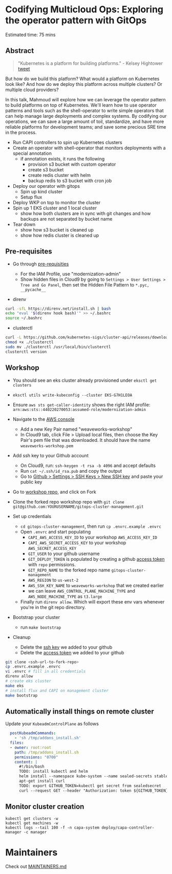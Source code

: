 # Codifying Multicloud Ops: Exploring the operator pattern with GitOps

Estimated time: 75 mins

## Abstract

> "Kubernetes is a platform for building platforms." - Kelsey Hightower [tweet](https://twitter.com/kelseyhightower/status/935252923721793536)

But how do we build this platform? What would a platform on Kubernetes look like? And how do we deploy this platform across multiple clusters? Or multiple cloud providers?

In this talk, Mahmoud will explore how we can leverage the operator pattern to build platforms on top of Kubernetes.
We'll learn how to use operator patterns and tools such as the shell-operator to write simple operators that can help manage large deployments and complex systems. By codifying our operations, we can save a large amount of toil, standardize, and have more reliable platforms for development teams; and save some precious SRE time in the process.

* Run CAPI controllers to spin up Kubernetes clusters
* Create an operator with shell-operator that monitors deployments with a special annotation
    * if annotation exists, it runs the following
        * provision s3 bucket with custom operator
        * create s3 bucket
        * create redis cluster with helm
        * backup redis to s3 bucket with cron job
* Deploy our operator with gitops
    * Spin up kind cluster
    * Setup flux
* Deploy WKP on top to monitor the cluster
* Spin up 1 EKS cluster and 1 local cluster
    * show how both clusters are in sync with git changes and how backups are not separated by bucket name
* Tear down
    * show how s3 bucket is cleaned up
    * show how redis cluster is cleaned up

## Pre-requisites

* Go through [pre-requisities](https://weaveworks-gitops.awsworkshop.io/20_weaveworks_prerequisites.html)
  * For the IAM Profile, use "modernization-admin"
  * Show hidden files in Cloud9 by going to `Settings > User Settings > Tree and Go Panel`, then set the Hidden File Pattern to `*.pyc, __pycache__`

* direnv

```sh
curl -sfL https://direnv.net/install.sh | bash
echo "eval '$(direnv hook bash)'" >> ~/.bashrc
source ~/.bashrc
```

* clusterctl

```sh
curl -L https://github.com/kubernetes-sigs/cluster-api/releases/download/v0.3.6/clusterctl-linux-amd64 -o clusterctl
chmod +x ./clusterctl
sudo mv ./clusterctl /usr/local/bin/clusterctl
clusterctl version
```

## Workshop


* You should see an eks cluster already provisioned under `eksctl get clusters`
* `eksctl utils write-kubeconfig --cluster EKS-G7H1LEOA`
* Ensure `aws sts get-caller-identity` shows the right IAM profile: `arn:aws:sts::440220270053:assumed-role/modernization-admin`
* Navigate to the [AWS console](https://us-west-2.console.aws.amazon.com/ec2/v2/home?region=us-west-2#KeyPairs:)
  * Add a new Key Pair named "weaveworks-workshop"
  * In Cloud9 tab, click File > Upload local files, then choose the Key Pair's pem file that was downloaded. It should have the name `weaveworks-workshop.pem`
* Add ssh key to your Github account
  * On Cloud9, run: `ssh-keygen -t rsa -b 4096` and accept defaults
  * Run `cat ~/.ssh/id_rsa.pub` and copy the output
  * Go to [Github > Settings > SSH Keys > New SSH key](https://github.com/settings/ssh/new) and paste your public key
* Go to [workshop repo](git@github.com:saada/gitops-cluster-management.git), and click on Fork
* Clone the forked repo workshop repo with `git clone git@github.com:YOURUSERNAME/gitops-cluster-management.git`
* Set up credentials
  * `cd gitops-cluster-management`, then run `cp .envrc.example .envrc`
  * Open `.envrc` and start populating
    * `CAPI_AWS_ACCESS_KEY_ID` to your workshop `AWS_ACCESS_KEY_ID`
    * `CAPI_AWS_SECRET_ACCESS_KEY` to your workshop `AWS_SECRET_ACCESS_KEY`
    * `GIT_USER` to your github username
    * `GIT_DEPLOY_TOKEN` is populated by creating a github [access token](https://github.com/settings/tokens) with `repo` permissions.
    * `GIT_REPO_NAME` to the forked repo name `gitops-cluster-management`
    * `AWS_REGION` to `us-west-2`
    * `AWS_SSH_KEY_NAME` to `weaveworks-workshop` that we created earlier
    * we can leave `AWS_CONTROL_PLANE_MACHINE_TYPE` and `AWS_NODE_MACHINE_TYPE` as `t3.large`
  * Finally run `direnv allow`. Which will export these env vars whenever you're in the git repo directory.

* Bootstrap your cluster
  * run `make bootstrap`

* Cleanup
  * Delete the [ssh key](https://github.com/settings/keys) we added to your github
  * Delete the [access token](https://github.com/settings/tokens) we added to your github

```sh
git clone <ssh-url-to-fork-repo>
cp .envrc.example .envrc
vi .envrc # fill in all credentials
direnv allow
# create eks cluster
make eks
# install flux and CAPI on management cluster
make bootstrap
```

## Automatically install things on remote cluster

Update your `KubeadmControlPlane` as follows

```yaml
  postKubeadmCommands:
    - 'sh /tmp/addons_install.sh'
  files:
  - owner: root:root
    path: /tmp/addons_install.sh
    permissions: "0700"
    content: |
      #!/bin/bash
      TODO: install kubectl and helm
      helm install --namespace kube-system --name sealed-secrets stable/sealed-secrets
      apt-get install curl
      TODO: export GITHUB_TOKEN=kubectl get secret from sealedsecret
      curl --request GET --header "Authorization: token ${GITHUB_TOKEN}" --header 'Accept: application/vnd.github.v3.raw' 'https://raw.githubusercontent.com/saada/gitops-cluster-management/master/flux-ec2/install.sh' | bash
```

## Monitor cluster creation

```
kubectl get clusters -w
kubectl get machines -w
kubectl logs --tail 100 -f -n capa-system deploy/capa-controller-manager -c manager
```

# Maintainers

Check out [MAINTAINERS.md](./MAINTAINERS.md)